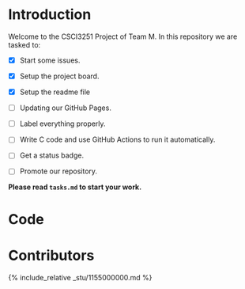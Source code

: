 # Introduction
Welcome to the CSCI3251 Project of Team M.
In this repository we are tasked to:
- [x] Start some issues.
- [x] Setup the project board.
- [x] Setup the readme file
- [ ] Updating our GitHub Pages.
- [ ] Label everything properly.
- [ ] Write C code and use GitHub Actions to run it automatically.
- [ ] Get a status badge.
- [ ] Promote our repository.


**Please read `tasks.md` to start your work.**
 

# Code

# Contributors
{% include_relative _stu/1155000000.md %}


